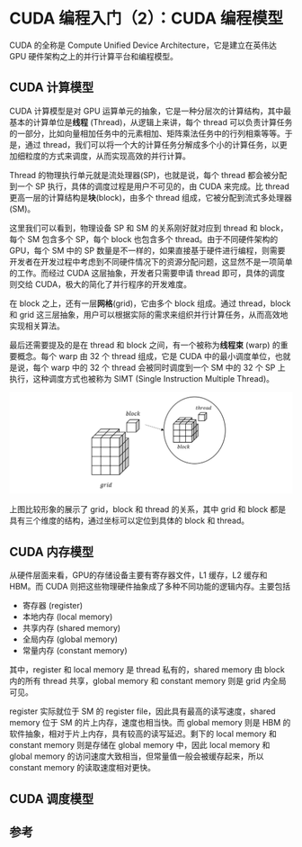 # CUDA 编程入门（2）：CUDA 编程模型

CUDA 的全称是 Compute Unified Device Architecture，它是建立在英伟达 GPU 硬件架构之上的并行计算平台和编程模型。

## CUDA 计算模型

CUDA 计算模型是对 GPU 运算单元的抽象，它是一种分层次的计算结构，其中最基本的计算单位是**线程** (Thread)，从逻辑上来讲，每个 thread 可以负责计算任务的一部分，比如向量相加任务中的元素相加、矩阵乘法任务中的行列相乘等等。于是，通过 thread，我们可以将一个大的计算任务分解成多个小的计算任务，以更加细粒度的方式来调度，从而实现高效的并行计算。

Thread 的物理执行单元就是流处理器(SP)，也就是说，每个 thread 都会被分配到一个 SP 执行，具体的调度过程是用户不可见的，由 CUDA 来完成。比 thread 更高一层的计算结构是**块**(block)，由多个 thread 组成，它被分配到流式多处理器(SM)。

这里我们可以看到，物理设备 SP 和 SM 的关系刚好就对应到 thread 和 block，每个 SM 包含多个 SP，每个 block 也包含多个 thread。由于不同硬件架构的 GPU，每个 SM 中的 SP 数量是不一样的，如果直接基于硬件进行编程，则需要开发者在开发过程中考虑到不同硬件情况下的资源分配问题，这显然不是一项简单的工作。而经过 CUDA 这层抽象，开发者只需要申请 thread 即可，具体的调度则交给 CUDA，极大的简化了并行程序的开发难度。

在 block 之上，还有一层**网格**(grid)，它由多个 block 组成。通过 thread，block 和 grid 这三层抽象，用户可以根据实际的需求来组织并行计算任务，从而高效地实现相关算法。

最后还需要提及的是在 thread 和 block 之间，有一个被称为**线程束** (warp) 的重要概念。每个 warp 由 32 个 thread 组成，它是 CUDA 中的最小调度单位，也就是说，每个 warp 中的 32 个 thread 会被同时调度到一个 SM 中的 32 个 SP 上执行，这种调度方式也被称为 SIMT (Single Instruction Multiple Thread)。

![](./02_compute_model_hierachy.png)

上图比较形象的展示了 grid，block 和 thread 的关系，其中 grid 和 block 都是具有三个维度的结构，通过坐标可以定位到具体的 block 和 thread。

## CUDA 内存模型

从硬件层面来看，GPU的存储设备主要有寄存器文件，L1 缓存，L2 缓存和 HBM。而 CUDA 则把这些物理硬件抽象成了多种不同功能的逻辑内存。主要包括

- 寄存器 (register)
- 本地内存 (local memory)
- 共享内存 (shared memory)
- 全局内存 (global memory)
- 常量内存 (constant memory)

其中，register 和 local memory 是 thread 私有的，shared memory 由 block 内的所有 thread 共享，global memory 和 constant memory 则是 grid 内全局可见。

register 实际就位于 SM 的 register file，因此具有最高的读写速度，shared memory 位于 SM 的片上内存，速度也相当快。而 global memory 则是 HBM 的软件抽象，相对于片上内存，具有较高的读写延迟。剩下的 local memory 和 constant memory 则是存储在 global memory 中，因此 local memory 和 global memory 的访问速度大致相当，但常量值一般会被缓存起来，所以 constant memory 的读取速度相对更快。

## CUDA 调度模型



## 参考

